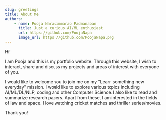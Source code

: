 ```yaml
---
slug: greetings
title: About Me
authors:
    - name: Pooja Narasimmarao Padmanaban
      title: Just a curious AI/ML enthusiast
      url: https://github.com/PoojaNapa
      image_url: https://github.com/PoojaNapa.png
---
```


Hi!

I am Pooja and this is my portfolio website. Through this website, I wish to interact, share and discuss my projects and areas of interest with everyone of you.

I would like to welcome you to join me on my "Learn something new everyday" mission. I would like to explore various topics including AI/ML/DL/NLP, coding and other Computer Science. I also like to read and summarize research papers. Apart from these, I am interested in the fields of law and space. I love watching cricket matches and thriller series/movies.

Thank you!